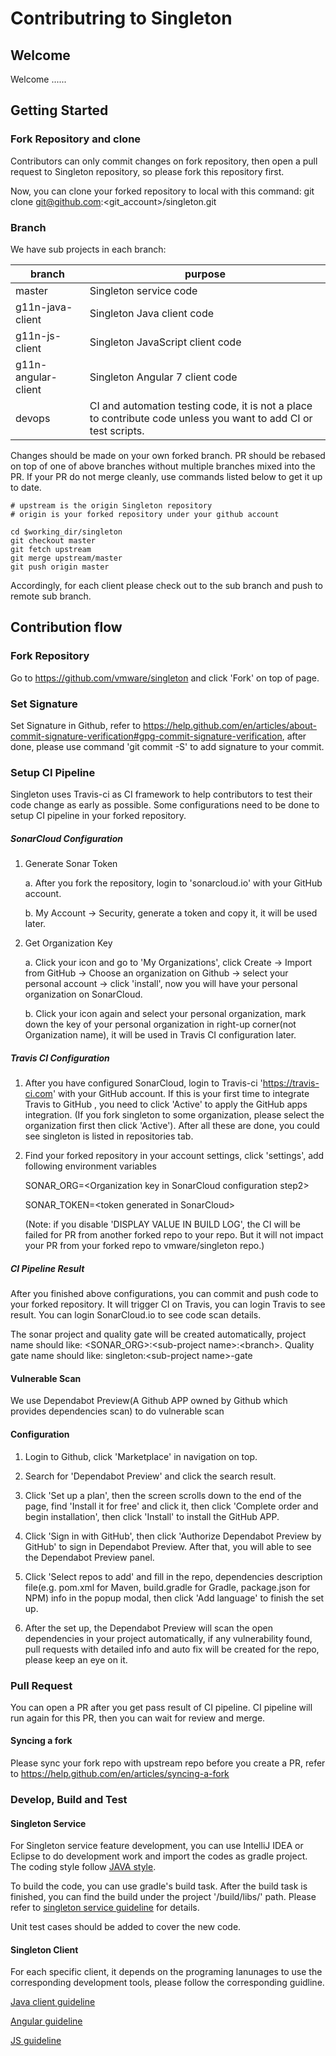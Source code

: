 # Contributring to Singleton

## Welcome

Welcome ......


## Getting Started

### Fork Repository and clone

Contributors can only commit changes on fork repository, then open a pull request to Singleton repository, so please fork this repository first.

Now, you can clone your forked repository to local with this command:
git clone git@github.com:<git_account>/singleton.git

### Branch

We have sub projects in each branch:

|   branch                | purpose                                                                                                         |
|-------------------------|-----------------------------------------------------------------------------------------------------------------|
|   master                | Singleton service code                                                                                          |
|   g11n-java-client      | Singleton Java client code                                                                                      |
|   g11n-js-client        | Singleton JavaScript client code                                                                                |
|   g11n-angular-client   | Singleton Angular 7 client code                                                                                 |
|   devops                | CI and automation testing code, it is not a place to contribute code unless you want to add CI or test scripts. |

Changes should be made on your own forked branch. PR should be rebased on top of one of above branches without multiple branches mixed into the PR. If your PR do not merge cleanly, use commands listed below to get it up to date.

```
# upstream is the origin Singleton repository
# origin is your forked repository under your github account

cd $working_dir/singleton
git checkout master
git fetch upstream
git merge upstream/master
git push origin master
```

Accordingly, for each client please check out to the sub branch and push to remote sub branch.


## Contribution flow

### Fork Repository

Go to https://github.com/vmware/singleton and click 'Fork' on top of page.

### Set Signature

Set Signature in Github, refer to https://help.github.com/en/articles/about-commit-signature-verification#gpg-commit-signature-verification, after done, please use command 'git commit -S' to add signature to your commit.

### Setup CI Pipeline
Singleton uses Travis-ci as CI framework to help contributors to test their code change as early as possible. Some configurations need to be done to setup CI pipeline in your forked repository.

##### SonarCloud Configuration

1. Generate Sonar Token

    a. After you fork the repository, login to 'sonarcloud.io' with your GitHub account.
    
    b. My Account -> Security, generate a token and copy it, it will be used later.
    
2. Get Organization Key

    a. Click your icon and go to 'My Organizations', click Create -> Import from GitHub -> Choose an organization on Github -> select your personal account -> click 'install', now you will have your personal organization on SonarCloud.

    b. Click your icon again and select your personal organization, mark down the key of your personal organization in right-up corner(not Organization name), it will be used in Travis CI configuration later.

##### Travis CI Configuration

1. After you have configured SonarCloud, login to Travis-ci 'https://travis-ci.com' with your GitHub account. If this is your first time to integrate Travis to GitHub , you need to click 'Active' to apply the GitHub apps integration. (If you fork singleton to some organization, please select the organization first then click 'Active'). After all these are done, you could see singleton is listed in repositories tab. 

2. Find your forked repository in your account settings, click 'settings', add following environment variables
    
    SONAR_ORG=\<Organization key in SonarCloud configuration step2\>
    
    SONAR_TOKEN=\<token generated in SonarCloud\>
    
    (Note: if you disable 'DISPLAY VALUE IN BUILD LOG', the CI will be failed for PR from another forked repo to your repo. But it will not impact your PR from your forked repo to vmware/singleton repo.)
    
##### CI Pipeline Result

After you finished above configurations, you can commit and push code to your forked repository. It will trigger CI on Travis, you can login Travis to see result. You can login SonarCloud.io to see code scan details.

The sonar project and quality gate will be created automatically, project name should like: <SONAR_ORG>:\<sub-project name\>:\<branch>. Quality gate name should like: singleton:\<sub-project name\>-gate

#### Vulnerable Scan

We use Dependabot Preview(A Github APP owned by Github which provides dependencies scan) to do vulnerable scan

#### Configuration

1. Login to Github, click 'Marketplace' in navigation on top.

2. Search for 'Dependabot Preview' and click the search result.

3. Click 'Set up a plan', then the screen scrolls down to the end of the page, find 'Install it for free' and click it, then click 'Complete order and begin installation', then click 'Install' to install the GitHub APP.

4. Click 'Sign in with GitHub', then click 'Authorize Dependabot Preview by GitHub' to sign in Dependabot Preview. After that, you will able to see the Dependabot Preview panel.

5. Click 'Select repos to add' and fill in the repo, dependencies description file(e.g. pom.xml for Maven, build.gradle for Gradle, package.json for NPM) info in the popup modal, then click 'Add language' to finish the set up.

6. After the set up, the Dependabot Preview will scan the open dependencies in your project automatically, if any vulnerability found, pull requests with detailed info and auto fix will be created for the repo, please keep an eye on it.

### Pull Request

You can open a PR after you get pass result of CI pipeline. CI pipeline will run again for this PR, then you can wait for review and merge.

#### Syncing a fork

Please sync your fork repo with upstream repo before you create a PR, refer to https://help.github.com/en/articles/syncing-a-fork

### Develop, Build and Test

#### Singleton Service

For Singleton service feature development, you can use IntelliJ IDEA or Eclipse to do development work and import the codes as gradle project. The coding style follow [JAVA style](https://petroware.no/javastyle.html).

To build the code, you can use gradle's build task. After the build task is finished, you can find the build under the project '/build/libs/' path. Please refer to [singleton service guideline](https://github.com/vmware/singleton/tree/master/g11n-ws/docs/developer_guide_service.md) for details.

Unit test cases should be added to cover the new code.

#### Singleton Client

For each specific client, it depends on the programing lanunages to use the corresponding development tools, please follow the corresponding guidline.

[Java client guideline](https://github.com/vmware/singleton/tree/master/g11n-ws/docs/developer_guide_javaclient.md)

[Angular  guideline](https://github.com/vmware/singleton/tree/master/g11n-ws/docs/developer_guide_angular.md)

[JS guideline](https://github.com/vmware/singleton/tree/master/g11n-ws/docs/developer_guide_js.md)
